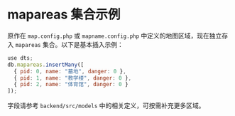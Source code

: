 # mapareas 集合示例

原作在 `map.config.php` 或 `mapname.config.php` 中定义的地图区域，现在独立存入 `mapareas` 集合。以下是基本插入示例：

```javascript
use dts;
db.mapareas.insertMany([
  { pid: 0, name: "墓地", danger: 0 },
  { pid: 1, name: "教学楼", danger: 0 },
  { pid: 2, name: "体育馆", danger: 0 }
]);
```

字段请参考 `backend/src/models` 中的相关定义，可按需补充更多区域。
